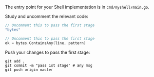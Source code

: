 The entry point for your Shell implementation is in `cmd/myshell/main.go`.

Study and uncomment the relevant code: 

```go
// Uncomment this to pass the first stage
"bytes"
```

```go
// Uncomment this to pass the first stage
ok = bytes.ContainsAny(line, pattern)
```

Push your changes to pass the first stage:

```
git add .
git commit -m "pass 1st stage" # any msg
git push origin master
```
